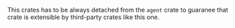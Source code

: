 This crates has to be always detached from the `agent` crate to guaranee that crate is extensible by third-party crates like this one.
